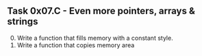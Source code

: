 ## Task 0x07.C - Even more pointers, arrays & strings
  0. Write a function that fills memory with a constant style.
  1. Write a function that copies memory area
